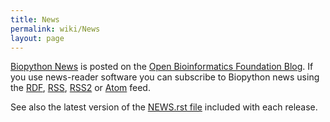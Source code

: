 ```yaml
---
title: News
permalink: wiki/News
layout: page
---
```


[Biopython
News](http://www.open-bio.org/category/biopython/) is
posted on the [Open Bioinformatics Foundation Blog](https://www.open-bio.org/blog).
If you use news-reader software you can subscribe to Biopython news using the
[RDF](http://www.open-bio.org/category/biopython/feed/rdf),
[RSS](http://www.open-bio.org/category/biopython/feed/rss),
[RSS2](http://www.open-bio.org/category/biopython/feed/rss2)
or
[Atom](http://www.open-bio.org/category/biopython/feed/atom)
feed.

See also the latest version of the [NEWS.rst
file](https://github.com/biopython/biopython/raw/master/NEWS.rst) included with
each release.
